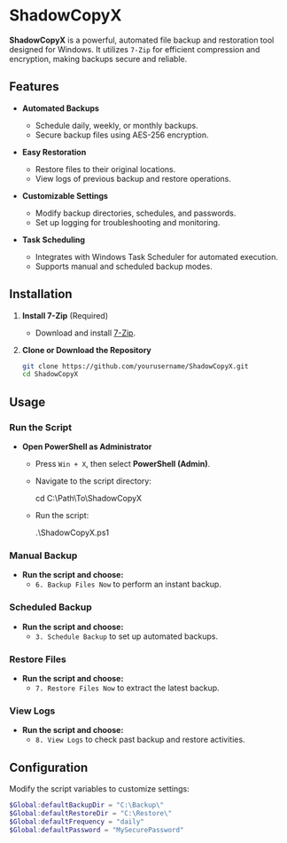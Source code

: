 # ShadowCopyX

**ShadowCopyX** is a powerful, automated file backup and restoration tool designed for Windows. It utilizes `7-Zip` for efficient compression and encryption, making backups secure and reliable.

## Features  
- **Automated Backups**  
  - Schedule daily, weekly, or monthly backups.  
  - Secure backup files using AES-256 encryption.  

- **Easy Restoration**  
  - Restore files to their original locations.  
  - View logs of previous backup and restore operations.  

- **Customizable Settings**  
  - Modify backup directories, schedules, and passwords.  
  - Set up logging for troubleshooting and monitoring.  

- **Task Scheduling**  
  - Integrates with Windows Task Scheduler for automated execution.  
  - Supports manual and scheduled backup modes.  

## Installation  
1. **Install 7-Zip** (Required)  
   - Download and install [7-Zip](https://www.7-zip.org/download.html).  

2. **Clone or Download the Repository**  
   ```sh
   git clone https://github.com/yourusername/ShadowCopyX.git
   cd ShadowCopyX


## Usage  

### Run the Script  
- **Open PowerShell as Administrator**  
  - Press `Win + X`, then select **PowerShell (Admin)**.  
  - Navigate to the script directory:  
   
    cd C:\Path\To\ShadowCopyX
 
  - Run the script:  
  
    .\ShadowCopyX.ps1
  

### Manual Backup  
- **Run the script and choose:**  
  - `6. Backup Files Now` to perform an instant backup.  

### Scheduled Backup  
- **Run the script and choose:**  
  - `3. Schedule Backup` to set up automated backups.  

### Restore Files  
- **Run the script and choose:**  
  - `7. Restore Files Now` to extract the latest backup.  

### View Logs  
- **Run the script and choose:**  
  - `8. View Logs` to check past backup and restore activities.  

## Configuration  
Modify the script variables to customize settings:  

```powershell
$Global:defaultBackupDir = "C:\Backup\"
$Global:defaultRestoreDir = "C:\Restore\"
$Global:defaultFrequency = "daily"
$Global:defaultPassword = "MySecurePassword"

